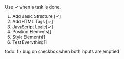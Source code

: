 Use ✓ when a task is done.

1. Add Basic Structure [✓]
2. Add HTML Tags [✓]
3. JavaScript Logic[✓]
4. Position Elements[]
5. Style Elements[]
6. Test Everything[]

todo: fix bug on checkbox when both inputs are emptied

